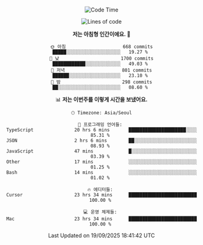 <div align="center">

<br />

 <!--START_SECTION:waka-->
![Code Time](http://img.shields.io/badge/Code%20Time-5%2C143%20hrs%2044%20mins-blue)

![Lines of code](https://img.shields.io/badge/%EC%A0%80%EB%8A%94%20%EC%97%AC%ED%83%9C%EA%B9%8C%EC%A7%80%20-2.2%20million%20%EC%A4%84%EC%9D%98%20%EC%BD%94%EB%93%9C%EB%A5%BC%20%EC%9E%91%EC%84%B1%ED%96%88%EC%96%B4%EC%9A%94.-blue)

**저는 아침형 인간이에요. 🐤** 

```text
🌞 아침                     668 commits         █████░░░░░░░░░░░░░░░░░░░░   19.27 % 
🌆 낮　                     1700 commits        ████████████░░░░░░░░░░░░░   49.03 % 
🌃 저녁                     801 commits         ██████░░░░░░░░░░░░░░░░░░░   23.10 % 
🌙 밤　                     298 commits         ██░░░░░░░░░░░░░░░░░░░░░░░   08.60 % 
```


📊 **저는 이번주를 이렇게 시간을 보냈어요.** 

```text
🕑︎ Timezone: Asia/Seoul

💬 프로그래밍 언어들: 
TypeScript               20 hrs 6 mins       █████████████████████░░░░   85.31 % 
JSON                     2 hrs 6 mins        ██░░░░░░░░░░░░░░░░░░░░░░░   08.93 % 
JavaScript               47 mins             █░░░░░░░░░░░░░░░░░░░░░░░░   03.39 % 
Other                    17 mins             ░░░░░░░░░░░░░░░░░░░░░░░░░   01.25 % 
Bash                     14 mins             ░░░░░░░░░░░░░░░░░░░░░░░░░   01.02 % 

🔥 에디터들: 
Cursor                   23 hrs 34 mins      █████████████████████████   100.00 % 

💻 운영 체제들: 
Mac                      23 hrs 34 mins      █████████████████████████   100.00 % 
```


 Last Updated on 19/09/2025 18:41:42 UTC
<!--END_SECTION:waka-->

</div>

